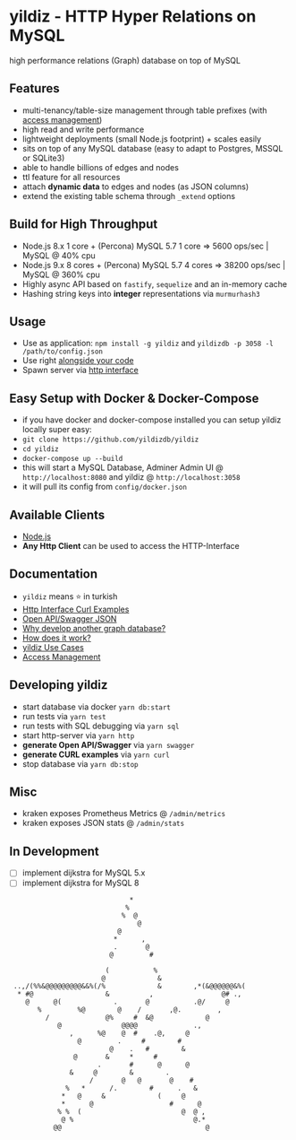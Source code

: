 # yildiz - HTTP Hyper Relations on MySQL

high performance relations (Graph) database on top of MySQL

## Features

* multi-tenancy/table-size management through table prefixes (with [access management](docs/access.md))
* high read and write performance
* lightweight deployments (small Node.js footprint) + scales easily
* sits on top of any MySQL database (easy to adapt to Postgres, MSSQL or SQLite3)
* able to handle billions of edges and nodes
* ttl feature for all resources
* attach **dynamic data** to edges and nodes (as JSON columns)
* extend the existing table schema through `_extend` options

## Build for High Throughput

* Node.js 8.x 1 core + (Percona) MySQL 5.7 1 core => 5600 ops/sec | MySQL @ 40% cpu
* Node.js 9.x 8 cores + (Percona) MySQL 5.7 4 cores => 38200 ops/sec | MySQL @ 360% cpu
* Highly async API based on `fastify`, `sequelize` and an in-memory cache
* Hashing string keys into **integer** representations via `murmurhash3`

## Usage

* Use as application: `npm install -g yildiz` and `yildizdb -p 3058 -l /path/to/config.json`
* Use right [alongside your code](example/yildiz-sample.js)
* Spawn server via [http interface](example/yildiz-http.js)

## Easy Setup with Docker & Docker-Compose

* if you have docker and docker-compose installed you can setup yildiz locally super easy:
* `git clone https://github.com/yildizdb/yildiz`
* `cd yildiz`
* `docker-compose up --build`
* this will start a MySQL Database, Adminer Admin UI @ `http://localhost:8080` and yildiz @ `http://localhost:3058`
* it will pull its config from `config/docker.json`

## Available Clients

* [Node.js](https://github.com/yildizdb/yildiz-js)
* **Any Http Client** can be used to access the HTTP-Interface

## Documentation

* `yildiz` means :star: in turkish
* [Http Interface Curl Examples](docs/curl.md)
* [Open API/Swagger JSON](docs/swagger.json)
* [Why develop another graph database?](docs/why.md)
* [How does it work?](docs/how.md)
* [yildiz Use Cases](docs/use-case.md)
* [Access Management](docs/access.md)

## Developing yildiz

* start database via docker `yarn db:start`
* run tests via `yarn test`
* run tests with SQL debugging via `yarn sql`
* start http-server via `yarn http`
* **generate Open API/Swagger** via `yarn swagger`
* **generate CURL examples** via `yarn curl`
* stop database via `yarn db:stop`

## Misc

* kraken exposes Prometheus Metrics @ `/admin/metrics`
* kraken exposes JSON stats @ `/admin/stats`

## In Development

* [ ] implement dijkstra for MySQL 5.x
* [ ] implement dijkstra for MySQL 8

```
                              *                            
                             %                             
                            %  @                           
                                @                          
                           @                               
                          *      ,                         
                          .       @                        
                         @         #                       
                                                           
                        (           %                      
                       @             &                     
 ..,/(%%&@@@@@@@@@&&%(/%             &        ,*(&@@@@@@&%(
  * #@                  &          ,                 @# ., 
    @      @(             .       @           .@/     @    
       %         %@        @    /       ,@.         ,      
         /              @%     #  &@             @         
            @               @@@@              .,           
               ,      %@    @  #    .@,     @              
                 @         .     #        #                
                         @    .   #        &               
                @       &     *     #                      
                      .       #      @      @              
               &     @        &        .                   
                    /       @   @       @    #             
              %   *      /.        #      .   &            
             *   @     &             (     @               
             *      @                   #      @           
            % %  (                         @  @ ,          
             @ %                              @.*          
           @@                                    @         
```
